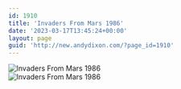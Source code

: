 ```yaml
---
id: 1910
title: 'Invaders From Mars 1986'
date: '2023-03-17T13:45:24+00:00'
layout: page
guid: 'http://new.andydixon.com/?page_id=1910'
---
```


![Invaders From Mars 1986](https://i0.wp.com/assets.g8x2.ldn.idrivee2-23.com/posters/Invaders%20From%20Mars%201986%2001.jpg?w=1200&ssl=1 "Invaders From Mars 1986")  
![Invaders From Mars 1986](https://i0.wp.com/assets.g8x2.ldn.idrivee2-23.com/posters/Invaders%20From%20Mars%201986%2002.jpg?w=1200&ssl=1 "Invaders From Mars 1986")